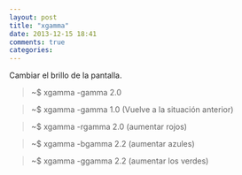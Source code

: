 ```yaml
---
layout: post
title: "xgamma"
date: 2013-12-15 18:41
comments: true
categories: 
---
```

Cambiar el brillo de la pantalla.

>~$ xgamma -gamma 2.0

>~$ xgamma -gamma 1.0 (Vuelve a la situación anterior)

>~$ xgamma -rgamma 2.0 (aumentar rojos)

>~$ xgamma -bgamma 2.2 (aumentar azules)

>~$ xgamma -ggamma 2.2 (aumentar los verdes)

